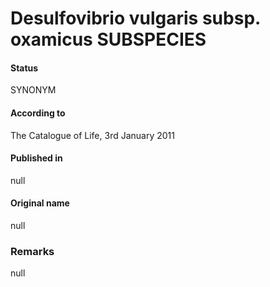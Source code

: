 # Desulfovibrio vulgaris subsp. oxamicus SUBSPECIES

#### Status
SYNONYM

#### According to
The Catalogue of Life, 3rd January 2011

#### Published in
null

#### Original name
null

### Remarks
null